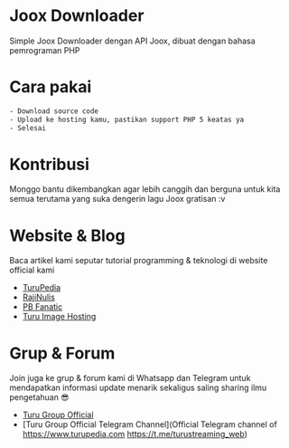 # Joox Downloader
Simple Joox Downloader dengan API Joox, dibuat dengan bahasa pemrograman PHP

# Cara pakai
```bash
- Download source code
- Upload ke hosting kamu, pastikan support PHP 5 keatas ya
- Selesai
```

# Kontribusi
Monggo bantu dikembangkan agar lebih canggih dan berguna untuk kita semua terutama yang suka dengerin lagu Joox gratisan :v

# Website & Blog
Baca artikel kami seputar tutorial programming & teknologi di website official kami
- [TuruPedia](https://www.turupedia.com)
- [RajiNulis](https://www.rajinulis.my.id)
- [PB Fanatic](https://pb-fanatic.com)
- [Turu Image Hosting](https://www.turupedia.net)

# Grup & Forum
Join juga ke grup & forum kami di Whatsapp dan Telegram untuk mendapatkan informasi update menarik sekaligus saling sharing ilmu pengetahuan 😎
- [Turu Group Official](https://chat.whatsapp.com/JvD4rs0fXYzIAmzzh7RsrN)
- [Turu Group Official Telegram Channel](Official Telegram channel of https://www.turupedia.com
https://t.me/turustreaming_web)
